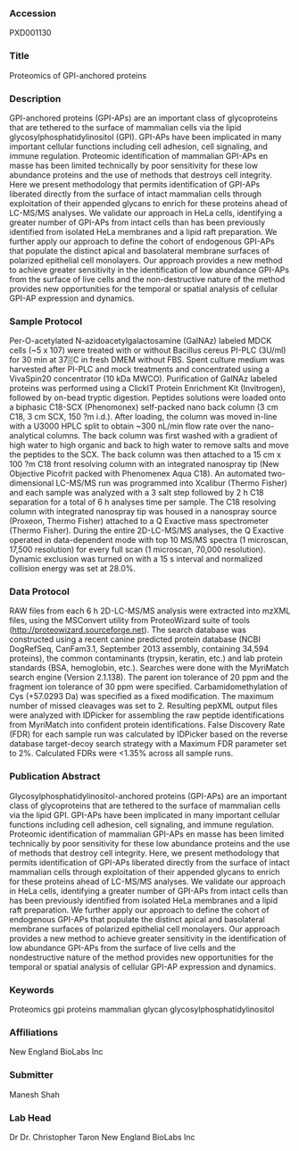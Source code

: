 ### Accession
PXD001130

### Title
Proteomics of GPI-anchored proteins

### Description
GPI-anchored proteins (GPI-APs) are an important class of glycoproteins that are tethered to the surface of mammalian cells via the lipid glycosylphosphatidylinositol (GPI).  GPI-APs have been implicated in many important cellular functions including cell adhesion, cell signaling, and immune regulation. Proteomic identification of mammalian GPI-APs en masse has been limited technically by poor sensitivity for these low abundance proteins and the use of methods that destroys cell integrity. Here we present methodology that permits identification of GPI-APs liberated directly from the surface of intact mammalian cells through exploitation of their appended glycans to enrich for these proteins ahead of LC-MS/MS analyses. We validate our approach in HeLa cells, identifying a greater number of GPI-APs from intact cells than has been previously identified from isolated HeLa membranes and a lipid raft preparation. We further apply our approach to define the cohort of endogenous GPI-APs that populate the distinct apical and basolateral membrane surfaces of polarized epithelial cell monolayers. Our approach provides a new method to achieve greater sensitivity in the identification of low abundance GPI-APs from the surface of live cells and the non-destructive nature of the method provides new opportunities for the temporal or spatial analysis of cellular GPI-AP expression and dynamics.

### Sample Protocol
Per-O-acetylated N-azidoacetylgalactosamine (GalNAz) labeled MDCK cells (~5 x 107) were treated with or without Bacillus cereus PI-PLC (3U/ml) for 30 min at 37▒C in fresh DMEM without FBS. Spent culture medium was harvested after PI-PLC and mock treatments and concentrated using a VivaSpin20 concentrator (10 kDa MWCO). Purification of GalNAz labeled proteins was performed using a ClickIT Protein Enrichment Kit (Invitrogen), followed by on-bead tryptic digestion. Peptides solutions were loaded onto a biphasic C18-SCX (Phenomonex) self-packed nano back column (3 cm C18, 3 cm SCX, 150 ?m i.d.). After loading, the column was moved in-line with a U3000 HPLC split to obtain ~300 nL/min flow rate over the nano-analytical columns. The back column was first washed with a gradient of high water to high organic and back to high water to remove salts and move the peptides to the SCX. The back column was then attached to a 15 cm x 100 ?m C18 front resolving column with an integrated nanospray tip (New Objective Picofrit packed with Phenomenex Aqua C18). An automated two-dimensional LC-MS/MS run was programmed into Xcalibur (Thermo Fisher) and each sample was analyzed with a 3 salt step followed by 2 h C18 separation for a total of 6 h analyses time per sample. The C18 resolving column with integrated nanospray tip was housed in a nanospray source (Proxeon, Thermo Fisher) attached to a Q Exactive mass spectrometer (Thermo Fisher). During the entire 2D-LC-MS/MS analyses, the Q Exactive operated in data-dependent mode with top 10 MS/MS spectra (1 microscan, 17,500 resolution) for every full scan (1 microscan, 70,000 resolution). Dynamic exclusion was turned on with a 15 s interval and normalized collision energy was set at 28.0%.

### Data Protocol
RAW files from each 6 h 2D-LC-MS/MS analysis were extracted into mzXML files, using the MSConvert utility from ProteoWizard suite of tools (http://proteowizard.sourceforge.net). The search database was constructed using a recent canine predicted protein database (NCBI DogRefSeq, CanFam3.1, September 2013 assembly, containing 34,594 proteins), the common contaminants (trypsin, keratin, etc.) and lab protein standards (BSA, hemoglobin, etc.). Searches were done with the MyriMatch search engine (Version 2.1.138). The parent ion tolerance of 20 ppm and the fragment ion tolerance of 30 ppm were specified. Carbamidomethylation of Cys (+57.0293 Da) was specified as a fixed modification. The maximum number of missed cleavages was set to 2. Resulting pepXML output files were analyzed with IDPicker for assembling the raw peptide identifications from MyriMatch into confident protein identifications. False Discovery Rate (FDR) for each sample run was calculated by IDPicker based on the reverse database target-decoy search strategy with a Maximum FDR parameter set to 2%. Calculated FDRs were <1.35% across all sample runs.

### Publication Abstract
Glycosylphosphatidylinositol-anchored proteins (GPI-APs) are an important class of glycoproteins that are tethered to the surface of mammalian cells via the lipid GPI. GPI-APs have been implicated in many important cellular functions including cell adhesion, cell signaling, and immune regulation. Proteomic identification of mammalian GPI-APs en masse has been limited technically by poor sensitivity for these low abundance proteins and the use of methods that destroy cell integrity. Here, we present methodology that permits identification of GPI-APs liberated directly from the surface of intact mammalian cells through exploitation of their appended glycans to enrich for these proteins ahead of LC-MS/MS analyses. We validate our approach in HeLa cells, identifying a greater number of GPI-APs from intact cells than has been previously identified from isolated HeLa membranes and a lipid raft preparation. We further apply our approach to define the cohort of endogenous GPI-APs that populate the distinct apical and basolateral membrane surfaces of polarized epithelial cell monolayers. Our approach provides a new method to achieve greater sensitivity in the identification of low abundance GPI-APs from the surface of live cells and the nondestructive nature of the method provides new opportunities for the temporal or spatial analysis of cellular GPI-AP expression and dynamics.

### Keywords
Proteomics gpi proteins mammalian glycan glycosylphosphatidylinositol

### Affiliations
New England BioLabs Inc

### Submitter
Manesh Shah

### Lab Head
Dr Dr. Christopher Taron
New England BioLabs Inc



